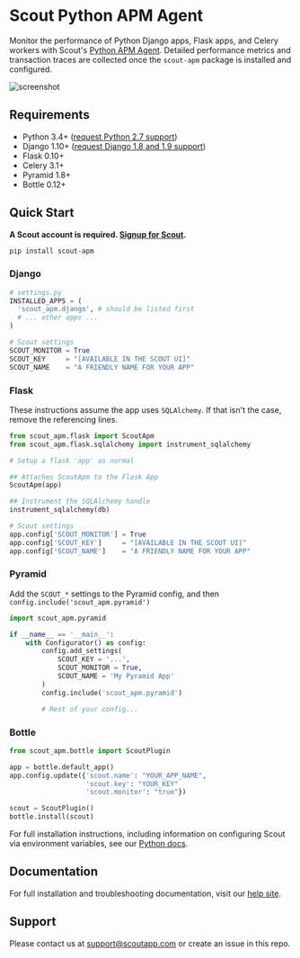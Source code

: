 # Scout Python APM Agent

Monitor the performance of Python Django apps, Flask apps, and Celery workers with Scout's [Python APM Agent](https://www.scoutapp.com). Detailed performance metrics and transaction traces are collected once the `scout-apm` package is installed and configured.

![screenshot](https://s3-us-west-1.amazonaws.com/scout-blog/python_monitoring_release/python_monitoring_screenshot.png)

## Requirements

* Python 3.4+ ([request Python 2.7 support](https://github.com/scoutapp/scout_apm_python/issues/45))
* Django 1.10+ ([request Django 1.8 and 1.9 support](https://github.com/scoutapp/scout_apm_python/issues/26))
* Flask 0.10+
* Celery 3.1+
* Pyramid 1.8+
* Bottle 0.12+

## Quick Start

__A Scout account is required. [Signup for Scout](https://apm.scoutapp.com/users/sign_up).__

```sh
pip install scout-apm
```

### Django

```python
# settings.py
INSTALLED_APPS = (
  'scout_apm.django', # should be listed first
  # ... other apps ...
)

# Scout settings
SCOUT_MONITOR = True
SCOUT_KEY     = "[AVAILABLE IN THE SCOUT UI]"
SCOUT_NAME    = "A FRIENDLY NAME FOR YOUR APP"
```

### Flask

These instructions assume the app uses `SQLAlchemy`. If that isn't the case, remove the referencing lines.

```python
from scout_apm.flask import ScoutApm
from scout_apm.flask.sqlalchemy import instrument_sqlalchemy

# Setup a flask 'app' as normal

## Attaches ScoutApm to the Flask App
ScoutApm(app)

## Instrument the SQLAlchemy handle
instrument_sqlalchemy(db)

# Scout settings
app.config['SCOUT_MONITOR'] = True
app.config['SCOUT_KEY']     = "[AVAILABLE IN THE SCOUT UI]"
app.config['SCOUT_NAME']    = "A FRIENDLY NAME FOR YOUR APP"
```

### Pyramid

Add the `SCOUT_*` settings to the Pyramid config, and then `config.include('scout_apm.pyramid')`


```python
import scout_apm.pyramid

if __name__ == '__main__':
    with Configurator() as config:
        config.add_settings(
            SCOUT_KEY = '...',
            SCOUT_MONITOR = True,
            SCOUT_NAME = 'My Pyramid App'
        )
        config.include('scout_apm.pyramid')

        # Rest of your config...
```

### Bottle

```python
from scout_apm.bottle import ScoutPlugin

app = bottle.default_app()
app.config.update({'scout.name': "YOUR_APP_NAME",
                   'scout.key': "YOUR_KEY"
                   'scout.monitor': "true"})

scout = ScoutPlugin()
bottle.install(scout)
```

For full installation instructions, including information on configuring Scout via environment variables, see our [Python docs](http://help.apm.scoutapp.com/#python-agent).

## Documentation

For full installation and troubleshooting documentation, visit our
[help site](http://help.apm.scoutapp.com/#python-agent).

## Support

Please contact us at support@scoutapp.com or create an issue in this repo.
